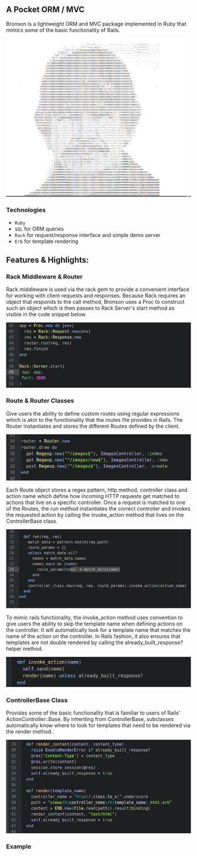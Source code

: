 ## A Pocket ORM / MVC

Bronson is a lightweight ORM and MVC package implemented in Ruby that mimics some of the basic functionality of Rails.

![bronson image][bronson_logo]

### Technologies
- `Ruby`
- `SQL` for ORM queries
- `Rack` for request/response interface and simple demo server
- `Erb` for template rendering

## Features & Highlights:

### Rack Middleware & Router

Rack middleware is used via the rack gem to provide a convenient interface for working with client requests and responses. Because Rack requires an object that responds to the call method, Bronson uses a Proc to construct such an object which is then passes to Rack Server's start method as visible in the code snippet below.

![bronson rack_image][bronson_rack]


### Route & Router Classes

Give users the ability to define custom routes using regular expressions which is akin to the functionality that the routes file provides in Rails. The Router instantiates and stores the different Routes defined by the client.

![bronson router_image][bronson_router]

Each Route object stores a regex pattern, http method, controller class and action name which define how incoming HTTP requests get matched to actions that live on a specific controller. Once a request is matched to one of the Routes, the run method instantiates the correct controller and invokes the requested action by calling the invoke_action method that lives on the ControllerBase class.

![bronson router_run_image][bronson_router_run]

To mimic rails functionality, the invoke_action method uses convention to give users the ability to skip the template name when defining actions on the controller. It will automatically look for a template name that matches the name of the action on the controller. In Rails fashion, it also ensures that templates are not double rendered by calling the already_built_response? helper method.

![bronson invoke_action_image][bronson_invoke_action]

### ControllerBase Class

Provides some of the basic functionality that is familiar to users of Rails' ActionController::Base. By inheriting from ControllerBase, subclasses automatically know where to look for templates that need to be rendered via the render method.

![bronson render_image][bronson_render]

### Example

[bronson_render]: docs/images/render.png
[bronson_invoke_action]: docs/images/invoke_action.png
[bronson_router_run]: docs/images/route_run.png
[bronson_router]: docs/images/router_routes.png
[bronson_logo]: docs/images/bronson_logo.png
[bronson_rack]: docs/images/rack_proc_server.png
